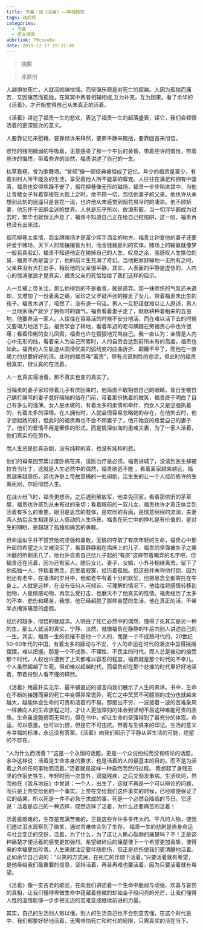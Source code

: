 ```yaml
---
title: 书斋：读《活着》——寒梅独放
tags: 读后感
categories:
  - 书斋
  - 原文摘录
abbrlink: 79cbee6e
date: 2019-12-17 19:31:50
---
```


>摘要
<!--more-->


> 非原创

人越惧怕死亡，人就活的越怯懦。而坚强乐观是对死亡的超越。人因为孤独而痛苦，又因痛苦而孤独，在冥冥中两者相辅相成,互为补充，互为因果。看了余华的《活着》，才开始觉得自己从未真正的活着。

《活着》讲述了福贵一生的悲欢，表达了福贵一生的起落盛衰，读它，我们会顿悟活着的更深层次的意义。

人要靠记忆来慰藉，要靠倾诉来释然，要靠平静来概括，要靠回首来彻悟。

悲怆的残阳微弱的呼吸着，无意感染了那一个午后的黄昏，带着些许的惆怅，带着些许的悔悟，带着些许的淡然，福贵讲述了自己的一生。

枯草衰杨，曾为歌舞场。“曾经”像一部经典被缩成了记忆。年少的福贵是富少，有着刘村人所不能及的生活，享受着他人所不能享的尊宠。人往往在满足和拥有中堕落，福贵也变得焦躁不安了，烟花柳巷像无形的磁场，福贵一步步陷进其中，当他让青楼女子背着穿梭在大街上之时，他不顾一切，包括他妻子的父亲。他也许从未想到此刻的逍遥只是昙花一现，也许他从未感觉到烟花易冷时的凄凉。他不顾娇妻，他忘怀于纸醉金迷的世界。人总是忘乎所以，放浪形骸，当一切浮华都成为过去时，繁华也就悄无声息了，福贵不知道自己正在给自己挖陷阱，这一陷，福贵再也没有出来过。

烟花柳巷太柔情，而金牌赌场才是富少挥手洒金的地方。福贵比钟爱他的妻子还要钟爱于赌场，天下人熙熙攘攘皆为利，而金钱就是利的实体。赌场上的输赢就像梦一般若真若幻，福贵不知道他正在输掉自己的人生。叹息之余，我感叹人生换位的易，福贵不再是富少了，他的前半生充满了奇幻。当他把家财输地一无所有之时，父亲并没有大打出手，相反他的父亲很平静。其实，人表面的平静是虚伪的，人内心的惊涛骇浪才是真实，福贵父亲的死恰恰给了我们这样的启示。

人一旦被上帝关注，那么他得到的不是垂青，就是遗弃。那一抹悲伤的气氛还未退却，又增加了一份妻离之痛，家珍之父罗鼓声张的接走了女儿，带着福贵未出生的孩子。福贵木讷了，哑然了，没有说一句话。男人一旦犯错就难以让人原谅，男人一旦倾家荡产就少了拥有时的霸气，福贵看着妻子走了，默默耕种着租来的五亩地，他要养活一家人。人往往在容易活的时候不安分地活，而在难以活下去的时候又要竭力地活下去，福贵学会了耕地，看着年迈的老母蹒跚在旁福贵心中也许很痛；看着伶俐的女儿凤霞，福贵也许在狠狠地咒骂自己。我一直认为：亲情是人内心中无形的线，看着亲人为自己所累时，人的自责会达到前所未有的高度，福贵也如此。福贵的人生轨迹从圆滑优美的弧线变的曲曲折折、颠簸不平了，而他在一直竭力的想要好好的活。此时的福贵叫“富贵”，带有点讽刺性的悲凉，但此时的福贵很真实，很认真的在活着。

人一旦真实得活着，那不真实也变的真实了。

当福贵的妻子家珍带着儿子有庆回来时，他简直不敢相信自己的眼睛，昔日里被自己痛打痛骂的妻子竟好端端的站在门前，带着那份执着的微笑，福贵终于明白了自己有多么的浅薄。女人是水做的，有着太多的柔情和牵绊，而女人又是坚强执着的，有着太多的深情。在人拥有时，人就会很容易忽略她的存在，在他失去时，他才想起她的好，但此时的福贵再也不会不顾妻子了，他开始变的疼爱自己的妻子了。他们的爱情不再是奢侈的形式，而是情深似海的患难夫妻，为了一家人活着，他们真实的在劳作。

而人生总是悲喜杂剧，没有纯粹的喜，也没有纯粹的悲。

他们的母亲因劳累过度卧病在床，请医治疗是必须。福贵进城了，没请到医生却被拉去当壮丁，这就是人生必然中的偶然，福贵欲逃不能 ，看着离家越来越远，福贵越来越感伤，这也许是上帝故意搞的一处闹剧，活生生的让一个人经历些许的生离死别，尔后彻悟人生。

在战火纷飞时，福贵更想活。之后遇到解放军，他幸免回家，看着那依旧的茅草屋，福贵也许感到从未有过的亲切；看着眼前的一双儿女，福贵也许才真正体会到活着有多么的重要。眼泪是思念的载体，是欢欣的背面，是情意绵绵的流淌，夫妻两人劫后余生相逢是让人感动的人生场景。福贵在死亡中的挣扎是有价值的，是对生的期盼，是超越了孤独和痛苦的勇敢。

但命运似乎并不赞赏他的坚强和勇敢，无情的夺取了有庆年轻的生命，福贵心中那升起的希望之火又被浇灭了，看着静静躺在病床上的儿子，福贵的坚强被失子之痛冲磨的所剩无几了，他也许自责自己给儿子起的“有庆”这样带着嘲弄的名字吧，但福贵还在活着，因为还有家人。随后女儿、妻子、女婿、小外孙相继离去，留下了他孤独一人，怀揣着思念，忍受着寂寞，经历着孤独。但这些并未将他打倒，因为他还有老牛，在凄清的岁月中，他和老牛有着十分的默契，他把思念全都寄托在牛身上。人就是这样，在没有任何人可倾诉、可理解的情况下，他往往将感情转移到他物，人是情感动物，再怎么受打击，也磨灭不了他真实的性情。福贵经历了太多的不幸、悲伤和痛苦，我想，他已经超脱了那样苦楚的生活，他在真正的活，不带半点掩饰痛苦的虚假。

经历的越多，彻悟的就越深。人明白了死亡必然中的偶然，懂得了死其实是另一种的生，那么人就活的真实、宁静、淡然，就像福贵在静静的午后向别人讲述自己的一生。其实，福贵一生的悲摧不是他一个人的，而是一个不成熟时代的，20世纪50-60年代的中国，有着太多的躁动与不安，个人的命运在时代的潮流中显得摇摇摆摆，难以把握。那是一个不成熟、不理性、不民主的时代，而人总是被动的接受
那个时代，人权也许遭到了上天都难以容忍的程度，福贵就是那个时代的不幸儿。个人虽然超越了生死。但却难以超越时代，而福贵却在那个悲摧的时代里好好地活着，带着份别人看不懂的释然。
   
《活着》用最朴实无华、最平铺直述的语言向我们展示了人生的真谛。书中，生命在不断的接踵而至的死亡中变得异常诡异，死亡之中冥冥不可臆测的成分也就越来越大，越能体会生命的可贵和活着的不易。那层出不穷、一波接着一波的苦难象风一样袭向人的生命旅程之时，才让人更加深刻的体会到坚韧不屈这种难能可贵的品质。生命虽是脆弱而无常的，但在书中，却让生命的坚强得到了最充分的体现。命运，可以感激，也可以仇恨，但是它不可违抗。带着与生俱来的印记。生活的意义与幸福的标准，永远没有答案。《活着》向我们昭示了平静从容生活的可能，绝望的不存在。

 “人为什么而活着？”这是一个永恒的话题，更是一个众说纷纭而没有结论的话题，余华这样说：活着是生命本身的要求，也是活着的人的最基本的目的，而不是为活着之外的任何事物而活着。”活着就是这样一种自然而然的过程。
我想起了身残志坚的作家史铁生，年轻时因一次意外，双腿残疾，之后又频发重病，生活坎坷，然而他在《我与地坛》中曾说：一个人，出生了，这就不再是一个可以辩论的问题，而只是上帝交给他的一个事实。上帝在交给我们这件事实的时候，已经顺便保证了它的结果，所以死是一件不必急于求成的事，死是一个必然会降临的节日。它还说：活着是自己的一种选择，既然选择了活着，为什么还要痛苦的活着！

活着是艰难的，生存是充满苦难的，正是这些许许多多伟大的、平凡的人物，使我们透过泪水观察到了微笑，通过苦难体会到了生存。
福贵一生的悲剧是自身命运与社会变迁的交织，活着，为了什么，为了这让人撕心裂肺的痛楚吗？不！正是这种痛楚才使活着的感觉更加强烈。希望破碎后的痛楚使下一个希望更加真挚，使得来的幸福更加珍贵。人生来就注定要伴随悲伤，但正是悲伤使我们更清醒地活着。正如余华自己说的：“以笑的方式哭，在死亡的伴随下活着。”只要活着就有希望，是他带给我们最重要的信息，坚持活着，再苦再难也要活着，因为只要活着就有希望。

《活着》像一支古老的歌谣，在向我们讲述着一个生命中脆弱与顽强、欢喜与哀伤的真相，让我们懂得卑微生命中蕴藏着些微的却如金子般闪亮的光芒，让我们懂得人性的温情能够一步步把无边的苦难变成继续前进的力量。

其实，自己的生活别人难以懂，别人的生活自己也不会刻意去懂，在这个时代是中，我们都要好好地活着，无需惧怕死亡和时代的局限，只需真实的活在当下。
 
